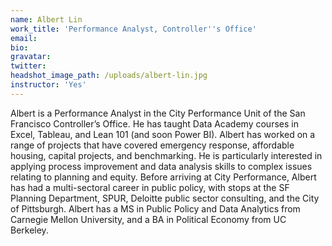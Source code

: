 ```yaml
---
name: Albert Lin
work_title: 'Performance Analyst, Controller''s Office'
email:
bio:
gravatar:
twitter:
headshot_image_path: /uploads/albert-lin.jpg
instructor: 'Yes'
---
```


Albert is a Performance Analyst in the City Performance Unit of the San Francisco Controller’s Office. He has taught Data Academy courses in Excel, Tableau, and Lean 101 (and soon Power BI). Albert has worked on a range of projects that have covered emergency response, affordable housing, capital projects, and benchmarking. He is particularly interested in applying process improvement and data analysis skills to complex issues relating to planning and equity. Before arriving at City Performance, Albert has had a multi-sectoral career in public policy, with stops at the SF Planning Department, SPUR, Deloitte public sector consulting, and the City of Pittsburgh. Albert has a MS in Public Policy and Data Analytics from Carnegie Mellon University, and a BA in Political Economy from UC Berkeley.